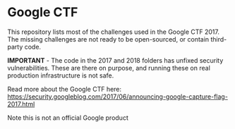 # Google CTF

This repository lists most of the challenges used in the Google CTF 2017. The missing challenges are not ready to be open-sourced, or contain third-party code.

**IMPORTANT** - The code in the 2017 and 2018 folders has unfixed security vulnerabilities. These are there on purpose, and running these on real production infrastructure is not safe.

Read more about the Google CTF here: https://security.googleblog.com/2017/06/announcing-google-capture-flag-2017.html


Note this is not an official Google product
